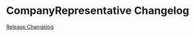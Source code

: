 # CompanyRepresentative Changelog

[Release Changelog](https://github.com/spryker-demo/company-representative/releases)
